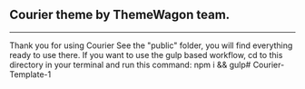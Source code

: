 ## Courier theme by ThemeWagon team.
---
Thank you for using Courier See the "public" folder, you will find everything ready to use there. If you want to use the gulp based workflow, cd to this directory in your terminal and run this command: npm i && gulp#   C o u r i e r - T e m p l a t e - 1  
 